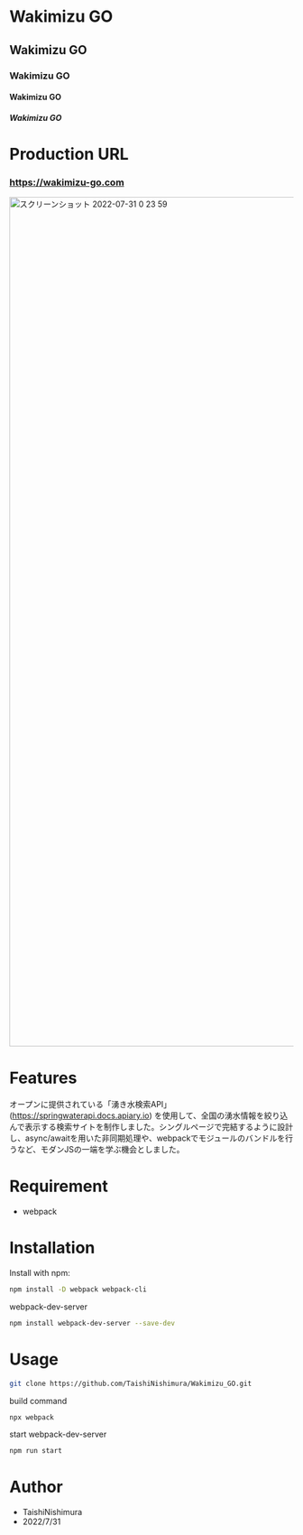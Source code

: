 # Wakimizu GO

## Wakimizu GO

### Wakimizu GO

#### Wakimizu GO

##### Wakimizu GO


# Production URL
### https://wakimizu-go.com
 
 
<img width="1506" alt="スクリーンショット 2022-07-31 0 23 59" src="https://user-images.githubusercontent.com/86339782/181923430-b3b2467e-2759-4f03-a93b-ebaa4ecb5672.png">
 
# Features
 
オープンに提供されている「湧き水検索API」 (https://springwaterapi.docs.apiary.io) を使用して、全国の湧水情報を絞り込んで表示する検索サイトを制作しました。シングルページで完結するように設計し、async/awaitを用いた非同期処理や、webpackでモジュールのバンドルを行うなど、モダンJSの一端を学ぶ機会としました。
 
# Requirement

* webpack
 
# Installation

Install with npm:
```bash
npm install -D webpack webpack-cli
```
webpack-dev-server
```bash
npm install webpack-dev-server --save-dev
```

# Usage
 
```bash
git clone https://github.com/TaishiNishimura/Wakimizu_GO.git
```
build command
```bash
npx webpack
```
start webpack-dev-server
```bash
npm run start
```
 
# Author
 
* TaishiNishimura
* 2022/7/31
